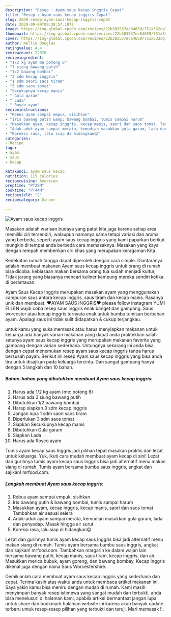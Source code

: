 ```yaml
---
description: "Resep : Ayam saus kecap inggris Cepat"
title: "Resep : Ayam saus kecap inggris Cepat"
slug: 2848-resep-ayam-saus-kecap-inggris-cepat
date: 2020-09-09T09:28:57.107Z
image: https://img-global.cpcdn.com/recipes/22b383537ec64659/751x532cq70/ayam-saus-kecap-inggris-foto-resep-utama.jpg
thumbnail: https://img-global.cpcdn.com/recipes/22b383537ec64659/751x532cq70/ayam-saus-kecap-inggris-foto-resep-utama.jpg
cover: https://img-global.cpcdn.com/recipes/22b383537ec64659/751x532cq70/ayam-saus-kecap-inggris-foto-resep-utama.jpg
author: Nellie Douglas
ratingvalue: 4.4
reviewcount: 22876
recipeingredient:
- "1/2 kg ayam me potong 6"
- "3 siung bawang putih"
- "1/2 bawang bombai"
- "3 sdm kecap inggris"
- "1 sdm saori saos tiram"
- "3 sdm saos tomat"
- "Secukupnya kecap manis"
- " Gula garam"
- " Lada"
- " Royco ayam"
recipeinstructions:
- "Rebus ayam sampai empuk, sisihkan"
- "Iris bawang putih &amp; bawang bombai, tumis sampai harum"
- "Masukkan ayam, kecap inggris, kecap manis, saori dan saos tomat. Tambahkan air sesuai selera"
- "Aduk-aduk ayam sampai merata, kemudian masukkan gula garam, lada dan penyedap. Masak hingga air surut"
- "Koreksi rasa, lalu siap di hidangkan😋"
categories:
- Recipe
tags:
- ayam
- saus
- kecap

katakunci: ayam saus kecap 
nutrition: 115 calories
recipecuisine: American
preptime: "PT25M"
cooktime: "PT44M"
recipeyield: "2"
recipecategory: Dinner

---
```



![Ayam saus kecap inggris](https://img-global.cpcdn.com/recipes/22b383537ec64659/751x532cq70/ayam-saus-kecap-inggris-foto-resep-utama.jpg)

Masakan adalah warisan budaya yang patut kita jaga karena setiap area memiliki ciri tersendiri, walaupun namanya sama tetapi variasi dan aroma yang berbeda, seperti ayam saus kecap inggris yang kami paparkan berikut mungkin di tempat anda berbeda cara memasaknya. Masakan yang kaya dengan rempah memberikan ciri khas yang merupakan keragaman Kita

Kedekatan rumah tangga dapat diperoleh dengan cara simple. Diantaranya adalah membuat makanan Ayam saus kecap inggris untuk orang di rumah bisa dicoba. kebiasaan makan bersama orang tua sudah menjadi kultur, Tidak jarang yang biasanya mencari kuliner kampung mereka sendiri ketika di perantauan.

Ayam Saus Kecap Inggris merupakan masakan ayam yang menggunakan campuran saus antara kecap inggris, saus tiram dan kecap manis. Rasanya unik dan membuat. ❤AYAM SAUS INGGRIS❤ please follow instagram YUMI ELLEN wajib coba resep saus inggris enak banget dan gampang. Saus worcester atau kecap inggris ternyata enak untuk bumbu tumisan berbahan ayam. Apalagi saus ini tidak sulit didapatkan &amp; cukup terjangkau.

untuk kamu yang suka memasak atau harus menyiapkan makanan untuk keluarga ada banyak varian makanan yang dapat anda praktekkan salah satunya ayam saus kecap inggris yang merupakan makanan favorite yang gampang dengan varian sederhana. Untungnya sekarang ini anda bisa dengan cepat menemukan resep ayam saus kecap inggris tanpa harus bersusah payah.
Berikut ini resep Ayam saus kecap inggris yang bisa anda tiru untuk disajikan pada keluarga tercinta. Dan sangat gampang hanya dengan 5 langkah dan 10 bahan.


<!--inarticleads1-->

##### Bahan-bahan yang dibutuhkan membuat Ayam saus kecap inggris:

1. Harus ada 1/2 kg ayam (me: potong 6)
1. Harus ada 3 siung bawang putih
1. Dibutuhkan 1/2 bawang bombai
1. Harap siapkan 3 sdm kecap inggris
1. Jangan lupa 1 sdm saori saos tiram
1. Diperlukan 3 sdm saos tomat
1. Siapkan Secukupnya kecap manis
1. Dibutuhkan  Gula garam
1. Siapkan  Lada
1. Harus ada  Royco ayam


Tumis ayam kecap saus Inggris jadi pilihan tepat masakan praktis dan lezat untuk keluarga. Yuk, ikuti cara mudah membuat ayam kecap di sini! Lezat dan gurihnya tumis ayam kecap saus Inggris bisa jadi alternatif menu makan siang di rumah. Tumis ayam bersama bumbu saus inggris, angkat dan sajikan! mrfood.com. 

<!--inarticleads2-->

##### Langkah membuat  Ayam saus kecap inggris:

1. Rebus ayam sampai empuk, sisihkan
1. Iris bawang putih &amp; bawang bombai, tumis sampai harum
1. Masukkan ayam, kecap inggris, kecap manis, saori dan saos tomat. Tambahkan air sesuai selera
1. Aduk-aduk ayam sampai merata, kemudian masukkan gula garam, lada dan penyedap. Masak hingga air surut
1. Koreksi rasa, lalu siap di hidangkan😋


Lezat dan gurihnya tumis ayam kecap saus Inggris bisa jadi alternatif menu makan siang di rumah. Tumis ayam bersama bumbu saus inggris, angkat dan sajikan! mrfood.com. Tambahkan margarin ke dalam wajan lain bersama bawang putih, kecap manis, saus tiram, kecap inggris, dan air. Masukkan merica bubuk, ayam goreng, dan bawang bombay. Kecap Inggris dikenal juga dengan nama Saus Worcestershire. 

Demikianlah cara membuat ayam saus kecap inggris yang sederhana dan cepat. Terima kasih atas waktu anda untuk membaca artikel makanan ini. Saya yakin kamu bisa meniru dengan mudah di rumah. Kami masih menyimpan banyak resep istimewa yang sangat mudah dan terbukti, anda bisa menelusuri di halaman kami, apabila artikel bermanfaat jangan lupa untuk share dan bookmark halaman website ini karena akan banyak update terbaru untuk resep-resep pilihan yang terbukti dan teruji. Mari memasak !!. 
